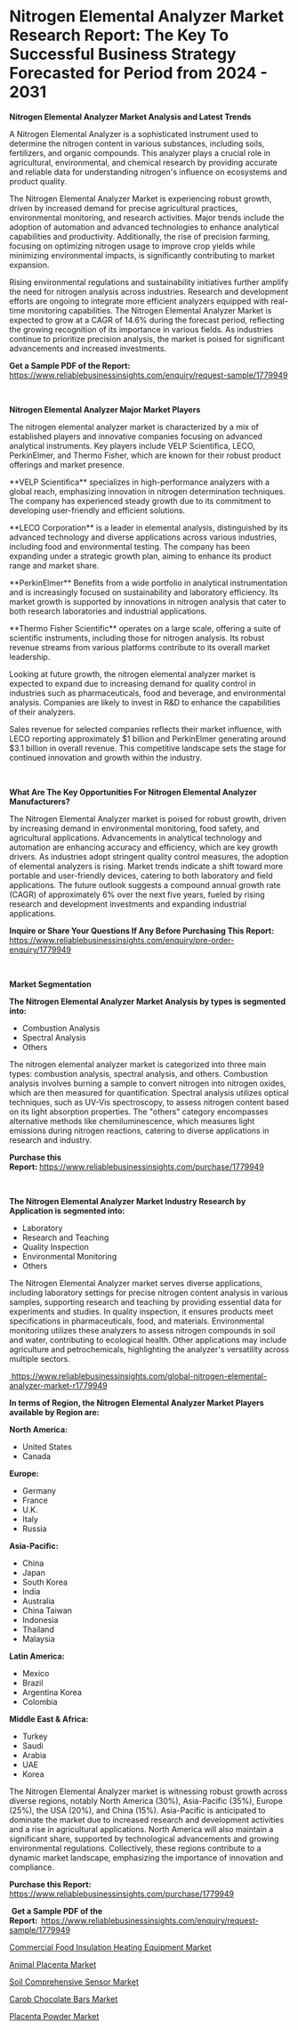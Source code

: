 <p><h1>Nitrogen Elemental Analyzer Market Research Report: The Key To Successful Business Strategy Forecasted for Period from 2024 - 2031</h1></p><p><strong>Nitrogen Elemental Analyzer Market Analysis and Latest Trends</strong></p>
<p><p>A Nitrogen Elemental Analyzer is a sophisticated instrument used to determine the nitrogen content in various substances, including soils, fertilizers, and organic compounds. This analyzer plays a crucial role in agricultural, environmental, and chemical research by providing accurate and reliable data for understanding nitrogen's influence on ecosystems and product quality.</p><p>The Nitrogen Elemental Analyzer Market is experiencing robust growth, driven by increased demand for precise agricultural practices, environmental monitoring, and research activities. Major trends include the adoption of automation and advanced technologies to enhance analytical capabilities and productivity. Additionally, the rise of precision farming, focusing on optimizing nitrogen usage to improve crop yields while minimizing environmental impacts, is significantly contributing to market expansion.</p><p>Rising environmental regulations and sustainability initiatives further amplify the need for nitrogen analysis across industries. Research and development efforts are ongoing to integrate more efficient analyzers equipped with real-time monitoring capabilities. The Nitrogen Elemental Analyzer Market is expected to grow at a CAGR of 14.6% during the forecast period, reflecting the growing recognition of its importance in various fields. As industries continue to prioritize precision analysis, the market is poised for significant advancements and increased investments.</p></p>
<p><strong>Get a Sample PDF of the Report:&nbsp;</strong> <a href="https://www.reliablebusinessinsights.com/enquiry/request-sample/1779949?utm_campaign=57&utm_medium=2&utm_source=Github&utm_content=ia&utm_term=09102024&utm_id=nitrogen-elemental-analyzer">https://www.reliablebusinessinsights.com/enquiry/request-sample/1779949</a></p>
<p>&nbsp;</p>
<p><strong>Nitrogen Elemental Analyzer Major Market Players</strong></p>
<p><p>The nitrogen elemental analyzer market is characterized by a mix of established players and innovative companies focusing on advanced analytical instruments. Key players include VELP Scientifica, LECO, PerkinElmer, and Thermo Fisher, which are known for their robust product offerings and market presence.</p><p>**VELP Scientifica** specializes in high-performance analyzers with a global reach, emphasizing innovation in nitrogen determination techniques. The company has experienced steady growth due to its commitment to developing user-friendly and efficient solutions.</p><p>**LECO Corporation** is a leader in elemental analysis, distinguished by its advanced technology and diverse applications across various industries, including food and environmental testing. The company has been expanding under a strategic growth plan, aiming to enhance its product range and market share.</p><p>**PerkinElmer** Benefits from a wide portfolio in analytical instrumentation and is increasingly focused on sustainability and laboratory efficiency. Its market growth is supported by innovations in nitrogen analysis that cater to both research laboratories and industrial applications.</p><p>**Thermo Fisher Scientific** operates on a large scale, offering a suite of scientific instruments, including those for nitrogen analysis. Its robust revenue streams from various platforms contribute to its overall market leadership.</p><p>Looking at future growth, the nitrogen elemental analyzer market is expected to expand due to increasing demand for quality control in industries such as pharmaceuticals, food and beverage, and environmental analysis. Companies are likely to invest in R&D to enhance the capabilities of their analyzers.</p><p>Sales revenue for selected companies reflects their market influence, with LECO reporting approximately $1 billion and PerkinElmer generating around $3.1 billion in overall revenue. This competitive landscape sets the stage for continued innovation and growth within the industry.</p></p>
<p>&nbsp;</p>
<p><strong>What Are The Key Opportunities For Nitrogen Elemental Analyzer Manufacturers?</strong></p>
<p><p>The Nitrogen Elemental Analyzer market is poised for robust growth, driven by increasing demand in environmental monitoring, food safety, and agricultural applications. Advancements in analytical technology and automation are enhancing accuracy and efficiency, which are key growth drivers. As industries adopt stringent quality control measures, the adoption of elemental analyzers is rising. Market trends indicate a shift toward more portable and user-friendly devices, catering to both laboratory and field applications. The future outlook suggests a compound annual growth rate (CAGR) of approximately 6% over the next five years, fueled by rising research and development investments and expanding industrial applications.</p></p>
<p><strong>Inquire or Share Your Questions If Any Before Purchasing This Report:</strong> <a href="https://www.reliablebusinessinsights.com/enquiry/pre-order-enquiry/1779949?utm_campaign=57&utm_medium=2&utm_source=Github&utm_content=ia&utm_term=09102024&utm_id=nitrogen-elemental-analyzer">https://www.reliablebusinessinsights.com/enquiry/pre-order-enquiry/1779949</a></p>
<p>&nbsp;</p>
<p><strong>Market Segmentation</strong></p>
<p><strong>The Nitrogen Elemental Analyzer Market Analysis by types is segmented into:</strong></p>
<p><ul><li>Combustion Analysis</li><li>Spectral Analysis</li><li>Others</li></ul></p>
<p><p>The nitrogen elemental analyzer market is categorized into three main types: combustion analysis, spectral analysis, and others. Combustion analysis involves burning a sample to convert nitrogen into nitrogen oxides, which are then measured for quantification. Spectral analysis utilizes optical techniques, such as UV-Vis spectroscopy, to assess nitrogen content based on its light absorption properties. The "others" category encompasses alternative methods like chemiluminescence, which measures light emissions during nitrogen reactions, catering to diverse applications in research and industry.</p></p>
<p><strong>Purchase this Report:&nbsp;</strong><a href="https://www.reliablebusinessinsights.com/purchase/1779949?utm_campaign=57&utm_medium=2&utm_source=Github&utm_content=ia&utm_term=09102024&utm_id=nitrogen-elemental-analyzer">https://www.reliablebusinessinsights.com/purchase/1779949</a></p>
<p>&nbsp;</p>
<p><strong>The Nitrogen Elemental Analyzer Market Industry Research by Application is segmented into:</strong></p>
<p><ul><li>Laboratory</li><li>Research and Teaching</li><li>Quality Inspection</li><li>Environmental Monitoring</li><li>Others</li></ul></p>
<p><p>The Nitrogen Elemental Analyzer market serves diverse applications, including laboratory settings for precise nitrogen content analysis in various samples, supporting research and teaching by providing essential data for experiments and studies. In quality inspection, it ensures products meet specifications in pharmaceuticals, food, and materials. Environmental monitoring utilizes these analyzers to assess nitrogen compounds in soil and water, contributing to ecological health. Other applications may include agriculture and petrochemicals, highlighting the analyzer's versatility across multiple sectors.</p></p>
<p><a href="https://www.reliablebusinessinsights.com/global-nitrogen-elemental-analyzer-market-r1779949?utm_campaign=57&utm_medium=2&utm_source=Github&utm_content=ia&utm_term=09102024&utm_id=nitrogen-elemental-analyzer">&nbsp;https://www.reliablebusinessinsights.com/global-nitrogen-elemental-analyzer-market-r1779949</a></p>
<p><strong>In terms of Region, the Nitrogen Elemental Analyzer Market Players available by Region are:</strong></p>
<p>
    <p> <strong> North America: </strong>
        <ul>
            <li>United States</li>
            <li>Canada</li>
        </ul>
        </p> 
    <p> <strong> Europe: </strong>
        <ul>
            <li>Germany</li>
            <li>France</li>
            <li>U.K.</li>
            <li>Italy</li>
            <li>Russia</li>
        </ul>
        </p> 
    <p> <strong> Asia-Pacific: </strong>
        <ul>
            <li>China</li>
            <li>Japan</li>
            <li>South Korea</li>
            <li>India</li>
            <li>Australia</li>
            <li>China Taiwan</li>
            <li>Indonesia</li>
            <li>Thailand</li>
            <li>Malaysia</li>
        </ul>
        </p> 
    <p> <strong> Latin America: </strong>
        <ul>
            <li>Mexico</li>
            <li>Brazil</li>
            <li>Argentina Korea</li>
            <li>Colombia</li>
        </ul>
        </p> 
    <p> <strong> Middle East & Africa: </strong>
        <ul>
            <li>Turkey</li>
            <li>Saudi</li>
            <li>Arabia</li>
            <li>UAE</li>
            <li>Korea</li>
        </ul>
    </p>
    </p>
<p><p>The Nitrogen Elemental Analyzer market is witnessing robust growth across diverse regions, notably North America (30%), Asia-Pacific (35%), Europe (25%), the USA (20%), and China (15%). Asia-Pacific is anticipated to dominate the market due to increased research and development activities and a rise in agricultural applications. North America will also maintain a significant share, supported by technological advancements and growing environmental regulations. Collectively, these regions contribute to a dynamic market landscape, emphasizing the importance of innovation and compliance.</p></p>
<p><strong>Purchase this Report: </strong><a href="https://www.reliablebusinessinsights.com/purchase/1779949?utm_campaign=57&utm_medium=2&utm_source=Github&utm_content=ia&utm_term=09102024&utm_id=nitrogen-elemental-analyzer">https://www.reliablebusinessinsights.com/purchase/1779949</a></p>
<p>&nbsp;<strong>Get a Sample PDF of the Report:&nbsp;&nbsp;</strong><a href="https://www.reliablebusinessinsights.com/enquiry/request-sample/1779949?utm_campaign=57&utm_medium=2&utm_source=Github&utm_content=ia&utm_term=09102024&utm_id=nitrogen-elemental-analyzer">https://www.reliablebusinessinsights.com/enquiry/request-sample/1779949</a></p>
<p><strong></strong></p>
<p><p><a href="https://github.com/haydee0czminge/Market-Research-Report-List-1/blob/main/commercial-food-insulation-heating-equipment-market.md?utm_campaign=57&utm_medium=2&utm_source=Github&utm_content=ia&utm_term=09102024&utm_id=nitrogen-elemental-analyzer">Commercial Food Insulation Heating Equipment Market</a></p><p><a href="https://www.linkedin.com/pulse/animal-placenta-market-overview-regional-outlook-competitive-hhxtf?trackingId=p5vli%2BD4SXi%2B0rL4ASZF7Q%3D%3D&utm_campaign=57&utm_medium=2&utm_source=Github&utm_content=ia&utm_term=09102024&utm_id=nitrogen-elemental-analyzer">Animal Placenta Market</a></p><p><a href="https://github.com/am6lascuyler/Market-Research-Report-List-1/blob/main/soil-comprehensive-sensor-market.md?utm_campaign=57&utm_medium=2&utm_source=Github&utm_content=ia&utm_term=09102024&utm_id=nitrogen-elemental-analyzer">Soil Comprehensive Sensor Market</a></p><p><a href="https://issuu.com/reportprime-2/docs/carob-chocolate-bars-market-size-20_ee339963fc91dc?utm_campaign=57&utm_medium=2&utm_source=Github&utm_content=ia&utm_term=09102024&utm_id=nitrogen-elemental-analyzer">Carob Chocolate Bars Market</a></p><p><a href="https://www.linkedin.com/pulse/placenta-powder-market-trends-strategic-insights-2024-2031-x5arf?trackingId=mGhok9PhTxWNAb7lIvkjig%3D%3D&utm_campaign=57&utm_medium=2&utm_source=Github&utm_content=ia&utm_term=09102024&utm_id=nitrogen-elemental-analyzer">Placenta Powder Market</a></p></p>